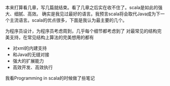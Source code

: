本来打算看几章，写几篇就结束。看了几章之后实在收不住了。scala是如此的强大、细腻、高效。
确实是我见过最好的语言。我预言scala将会取代Java成为下一个主流语言。scala的优点很多，下面是我认为最主要的几个。

为程序员设计，为程序员考虑周到，几乎每个细节都考虑到了
对最常见的结构完美支持，在常见结构上算法的完美想用的都有

* 对xml的内建支持
* 和Java的无缝对接
* 强大的扩展能力
* 高效开发、高效执行


我看Programming in scala的时候做了些笔记